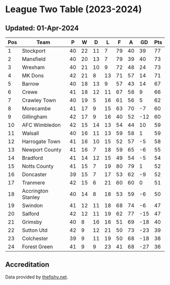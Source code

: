# League Two Table (2023-2024)
## Updated: 01-Apr-2024

| Pos | Team | P | W | D | L | F | A | GD | Pts |
| --- | --- | --- | --- | --- | --- | --- | --- | --- | --- |
| 1 | Stockport | 40 | 22 | 11 | 7 | 79 | 40 | 39 | 77 |
| 2 | Mansfield | 40 | 20 | 13 | 7 | 79 | 39 | 40 | 73 |
| 3 | Wrexham | 40 | 21 | 10 | 9 | 72 | 48 | 24 | 73 |
| 4 | MK Dons | 42 | 21 | 8 | 13 | 71 | 57 | 14 | 71 |
| 5 | Barrow | 40 | 18 | 13 | 9 | 57 | 43 | 14 | 67 |
| 6 | Crewe | 41 | 18 | 12 | 11 | 67 | 58 | 9 | 66 |
| 7 | Crawley Town | 40 | 19 | 5 | 16 | 61 | 56 | 5 | 62 |
| 8 | Morecambe | 41 | 17 | 9 | 15 | 63 | 70 | -7 | 60 |
| 9 | Gillingham | 42 | 17 | 9 | 16 | 40 | 52 | -12 | 60 |
| 10 | AFC Wimbledon | 42 | 15 | 14 | 13 | 54 | 44 | 10 | 59 |
| 11 | Walsall | 40 | 16 | 11 | 13 | 59 | 58 | 1 | 59 |
| 12 | Harrogate Town | 41 | 16 | 10 | 15 | 52 | 57 | -5 | 58 |
| 13 | Newport County | 41 | 16 | 7 | 18 | 59 | 65 | -6 | 55 |
| 14 | Bradford | 41 | 14 | 12 | 15 | 49 | 54 | -5 | 54 |
| 15 | Notts County | 41 | 15 | 7 | 19 | 80 | 79 | 1 | 52 |
| 16 | Doncaster | 39 | 15 | 7 | 17 | 53 | 62 | -9 | 52 |
| 17 | Tranmere | 42 | 15 | 6 | 21 | 60 | 60 | 0 | 51 |
| 18 | Accrington Stanley | 40 | 14 | 8 | 18 | 53 | 59 | -6 | 50 |
| 19 | Swindon | 41 | 12 | 11 | 18 | 68 | 74 | -6 | 47 |
| 20 | Salford | 42 | 12 | 11 | 19 | 62 | 77 | -15 | 47 |
| 21 | Grimsby | 40 | 8 | 16 | 16 | 51 | 69 | -18 | 40 |
| 22 | Sutton Utd | 42 | 9 | 12 | 21 | 50 | 73 | -23 | 39 |
| 23 | Colchester | 39 | 9 | 11 | 19 | 50 | 68 | -18 | 38 |
| 24 | Forest Green | 41 | 9 | 9 | 23 | 41 | 68 | -27 | 36 |

## Accreditation 

Data provided by [thefishy.net](https://www.thefishy.net/).